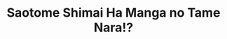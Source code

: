--- 
title: "Saotome Shimai Ha Manga no Tame Nara!?"
publishdate: "2018-12-19T16:48:46+02:00"
src: "https://365manga.net/manga/saotome-shimai-ha-manga-no-tame-nara"
image: "https://data.365manga.net/images/thumbnails/32766-saotome-shimai-ha-manga-no-tame-nara.jpg"
description: " A screwball ecchi romantic comedy about a young potential mangaka dealing with his assistants who are sisters as they are madly in love with him."
---